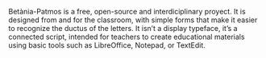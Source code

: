 Betània-Patmos is a free, open-source and interdiciplinary proyect. It is designed from and for the classroom, with simple forms that make it easier to recognize the ductus of the letters. It isn’t a display typeface, it’s a connected script, intended for teachers to create educational materials using basic tools such as LibreOffice, Notepad, or TextEdit.
